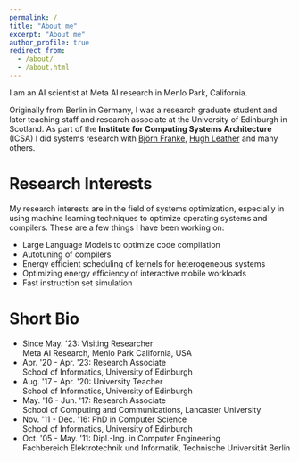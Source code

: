 ```yaml
---
permalink: /
title: "About me"
excerpt: "About me"
author_profile: true
redirect_from:
  - /about/
  - /about.html
---
```


I am an AI scientist at Meta AI research in Menlo Park, California.  

Originally from Berlin in Germany, I was a research graduate student and later teaching staff and research associate at the University of Edinburgh in Scotland. As part of the **Institute for Computing Systems Architecture** (ICSA) I did systems research with [Bj&ouml;rn Franke](https://blog.inf.ed.ac.uk/bfranke/), [Hugh Leather](http://homepages.inf.ed.ac.uk/hleather/) and many others.

# Research Interests

My research interests are in the field of systems optimization, especially in using machine learning techniques to optimize operating systems and compilers. These are a few things I have been working on:

* Large Language Models to optimize code compilation
* Autotuning of compilers
* Energy efficient scheduling of kernels for heterogeneous systems
* Optimizing energy efficiency of interactive mobile workloads
* Fast instruction set simulation

# Short Bio

* Since May. '23: Visiting Researcher  
Meta AI Research, Menlo Park California, USA
* Apr. '20 - Apr. '23: Research Associate    
School of Informatics, University of Edinburgh
* Aug. '17 - Apr. '20: University Teacher  
School of Informatics, University of Edinburgh
* May. '16 - Jun. '17: Research Associate  
School of Computing and Communications, Lancaster University
* Nov. '11 - Dec. '16: PhD in Computer Science  
School of Informatics, University of Edinburgh
* Oct. '05 - May. '11: Dipl.-Ing. in Computer Engineering  
Fachbereich Elektrotechnik und Informatik, Technische Universit&auml;t Berlin
